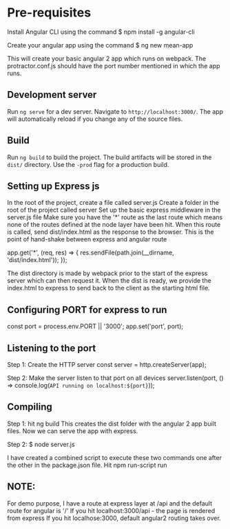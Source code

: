 # Pre-requisites

Install Angular CLI using the command
$ npm install -g angular-cli

Create your angular app using the command
$ ng new mean-app

This will create your basic angular 2 app which runs on webpack. The protractor.conf.js should have the port number mentioned in which the
app runs.


## Development server
Run `ng serve` for a dev server. Navigate to `http://localhost:3000/`. The app will automatically reload if you change any of the source files.

## Build

Run `ng build` to build the project. The build artifacts will be stored in the `dist/` directory. Use the `-prod` flag for a production build.

## Setting up Express js

In the root of the project, create a file called server.js
Create a folder in the root of the project called server
Set up the basic express middleware in the server.js file
Make sure you have the '*' route as the last route which means none of the routes defined at the node layer have been hit. 
When this route is called, send dist/index.html as the response to the browser.
This is the point of hand-shake between express and angular route

app.get('*', (req, res) => {
  res.sendFile(path.join(__dirname, 'dist/index.html'));
});

The dist directory is made by webpack prior to the start of the express server which can then request it.
When the dist is ready, we provide the index.html to express to send back to the client as the starting html file.

## Configuring PORT for express to run

const port = process.env.PORT || '3000';
app.set('port', port);

## Listening to the port

Step 1: Create the HTTP server
const server = http.createServer(app);

Step 2: Make the server listen to that port on all devices
server.listen(port, () => console.log(`API running on localhost:${port}`));

## Compiling

Step 1: hit ng build
This creates the dist folder with the angular 2 app built files. Now we can serve the app with express.

Step 2: $ node server.js

I have created a combined script to execute these two commands one after the other in the package.json file.
Hit npm run-script run

## NOTE:

For demo purpose, I have a route at express layer at /api and the default route for angular is '/'
If you hit localhost:3000/api - the page is rendered from express
If you hit localhose:3000, default angular2 routing takes over.
